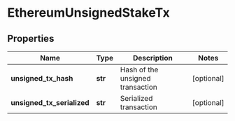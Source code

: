 # EthereumUnsignedStakeTx


## Properties
Name | Type | Description | Notes
------------ | ------------- | ------------- | -------------
**unsigned_tx_hash** | **str** | Hash of the unsigned transaction | [optional] 
**unsigned_tx_serialized** | **str** | Serialized transaction | [optional] 


